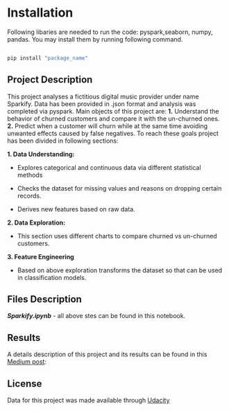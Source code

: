 # Installation

 

Following libaries are needed to run the code: pyspark,seaborn, numpy, pandas. You may install them by running following command.

 

```bash

pip install "package_name"

```

 

## Project Description

 

This project analyses a fictitious digital music provider under name Sparkify. Data has been provided in .json format and analysis was completed via pyspark. Main objects of this project are: **1.** Understand the behavior of churned customers and compare it with the un-churned ones.  **2.** Predict when a customer will churn while at the same time avoiding unwanted effects caused by false negatives. To reach these goals project has been divided in following sections:

 

**1. Data Understanding:**

        

 - Explores categorical and continuous data via different statistical methods

- Checks the dataset for missing values and reasons on dropping certain records.

- Derives new features based on raw data.

 

**2. Data Exploration:**

 

- This section uses different charts to compare churned vs un-churned customers.

 

**3. Feature Engineering**


 

- Based on above exploration transforms the dataset so that can be used in classification models.

 

## Files Description

 

_**Sparkify.ipynb**_ - all above stes can be found in this notebook.

 

 

## Results

 

A details description of this project and its results can be found in this [Medium post](https://medium.com/@_Florida/churn-butter-not-customers-5cbb23d640f):

 

## License

 

Data for this project was made available through [Udacity](https://www.udacity.com/)